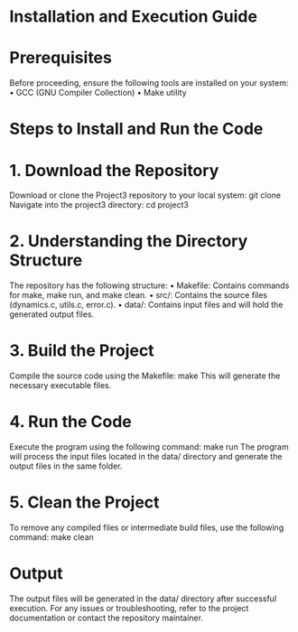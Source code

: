  # Installation and Execution Guide 
 
 # Prerequisites
 Before proceeding, ensure the following tools are installed on your system:
 • GCC (GNU Compiler Collection)
 • Make utility
 
 # Steps to Install and Run the Code
 
 # 1. Download the Repository
 Download or clone the Project3 repository to your local system:
 git clone <repository url >
 Navigate into the project3 directory: cd project3
 
 # 2. Understanding the Directory Structure
 The repository has the following structure:
 • Makefile: Contains commands for make, make run, and make clean.
 • src/: Contains the source files (dynamics.c, utils.c, error.c).
 • data/: Contains input files and will hold the generated output files.
 
 # 3. Build the Project
 Compile the source code using the Makefile:
 make
 This will generate the necessary executable files.

 # 4. Run the Code
 Execute the program using the following command:
 make run
 The program will process the input files located in the data/ directory and
 generate the output files in the same folder.
 
# 5. Clean the Project
 To remove any compiled files or intermediate build files, use the following command:
 make clean
 
 # Output
 The output files will be generated in the data/ directory after successful execution.
 For any issues or troubleshooting, refer to the project documentation or contact the repository maintainer. 
